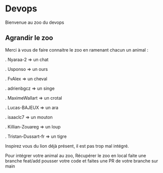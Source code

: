 # Devops

Bienvenue au zoo du devops

## Agrandir le zoo

Merci à vous de faire connaitre le zoo en ramenant chacun un animal :

. Nyaraa-2 => un chat

. Usponso => un ours

. FvAlex => un cheval

. adrienbgcz => un singe

. MaximeWallart => un crotal

. Lucas-BAJEUX => un ara

. isaaclc7 => un mouton

. Killian-Zouareg => un loup

. Tristan-Dussart-fr => un tigre

Inspirez vous du lion déjà présent, il est pas trop mal intégré.

Pour intégrer votre animal au zoo, Récupérer le zoo en local faite une branche feat/add<VotreAnimal> pousser votre code et faites une PR de votre branche sur main